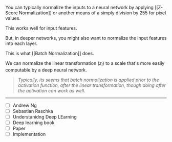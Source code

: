 You can typically normalize the inputs to a neural network by applying [[Z-Score Normalization]] or another means of a simply division by $255$ for pixel values.

This works well for input features.

But, in deeper networks, you might also want to normalize the input features into each layer.

This is what [[Batch Normalization]] does.

We can normalize the linear transformation $(z_{l}$) to a scale that's more easily computable by a deep neural network.

> *Typically, its seems that batch normalization is applied prior to the activation function, after the linear transformation, though doing after the activation can work as well.* 




---

- [ ] Andrew Ng
- [ ] Sebastian Raschka
- [ ] Understanidng Deep LEarning
- [ ] Deep learning book
- [ ] Paper
- [ ] Implementation